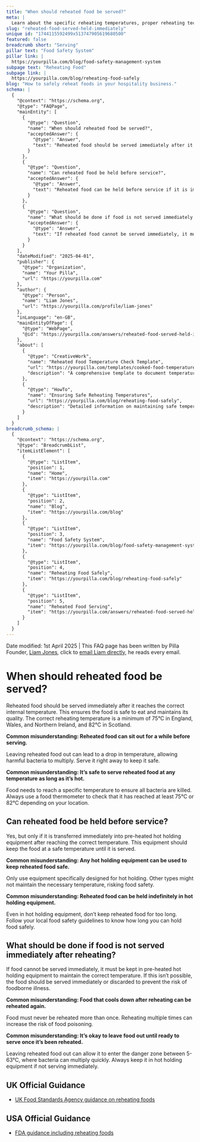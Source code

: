 ```yaml
---
title: "When should reheated food be served?"
meta: |
  Learn about the specific reheating temperatures, proper reheating techniques, and how to document compliance using a digital task template.
slug: "reheated-food-served-held-immediately"
unique id: "1744115592499x513747905619680500"
featured: false
breadcrumb short: "Serving"
pillar text: "Food Safety System"
pillar link: |
  https://yourpilla.com/blog/food-safety-management-system
subpage text: "Reheating Food"
subpage link: |
  https://yourpilla.com/blog/reheating-food-safely
blog: "How to safely reheat foods in your hospitality business."
schema: |
  {
    "@context": "https://schema.org",
    "@type": "FAQPage",
    "mainEntity": [
      {
        "@type": "Question",
        "name": "When should reheated food be served?",
        "acceptedAnswer": {
          "@type": "Answer",
          "text": "Reheated food should be served immediately after it reaches the correct internal temperature to ensure it is safe to eat and maintains its quality. The internal temperature for reheated food must be at least 75°C in England, Wales, and Northern Ireland, and 82°C in Scotland. Always check the temperature using a food thermometer."
        }
      },
      {
        "@type": "Question",
        "name": "Can reheated food be held before service?",
        "acceptedAnswer": {
          "@type": "Answer",
          "text": "Reheated food can be held before service if it is immediately transferred into pre-heated hot holding equipment after reaching the correct temperature. This equipment should maintain the food at a safe temperature until served. Always ensure the equipment is suitable and follows food safety guidelines."
        }
      },
      {
        "@type": "Question",
        "name": "What should be done if food is not served immediately after reheating?",
        "acceptedAnswer": {
          "@type": "Answer",
          "text": "If reheated food cannot be served immediately, it must be kept in pre-heated hot holding equipment to maintain the correct temperature. If hot holding equipment is not available, the food should be served immediately or discarded to prevent the risk of foodborne illness."
        }
      }
    ],
    "dateModified": "2025-04-01",
    "publisher": {
      "@type": "Organization",
      "name": "Your Pilla",
      "url": "https://yourpilla.com"
    },
    "author": {
      "@type": "Person",
      "name": "Liam Jones",
      "url": "https://yourpilla.com/profile/liam-jones"
    },
    "inLanguage": "en-GB",
    "mainEntityOfPage": {
      "@type": "WebPage",
      "@id": "https://yourpilla.com/answers/reheated-food-served-held-immediately"
    },
    "about": [
      {
        "@type": "CreativeWork",
        "name": "Reheated Food Temperature Check Template",
        "url": "https://yourpilla.com/templates/cooked-food-temperature-check",
        "description": "A comprehensive template to document temperatures and ensure compliance in reheating food processes."
      },
      {
        "@type": "HowTo",
        "name": "Ensuring Safe Reheating Temperatures",
        "url": "https://yourpilla.com/blog/reheating-food-safely",
        "description": "Detailed information on maintaining safe temperatures while reheating food to prevent foodborne illnesses."
      }
    ]
  }
breadcrumb_schema: |
  {
    "@context": "https://schema.org",
    "@type": "BreadcrumbList",
    "itemListElement": [
      {
        "@type": "ListItem",
        "position": 1,
        "name": "Home",
        "item": "https://yourpilla.com"
      },
      {
        "@type": "ListItem",
        "position": 2,
        "name": "Blog",
        "item": "https://yourpilla.com/blog"
      },
      {
        "@type": "ListItem",
        "position": 3,
        "name": "Food Safety System",
        "item": "https://yourpilla.com/blog/food-safety-management-system"
      },
      {
        "@type": "ListItem",
        "position": 4,
        "name": "Reheating Food Safely",
        "item": "https://yourpilla.com/blog/reheating-food-safely"
      },
      {
        "@type": "ListItem",
        "position": 5,
        "name": "Reheated Food Serving",
        "item": "https://yourpilla.com/answers/reheated-food-served-held-immediately"
      }
    ]
  }
---
```


Date modified: 1st April 2025 | This FAQ page has been written by Pilla Founder, [Liam Jones](https://yourpilla.com/profile/liam-jones), click to [email Liam directly](https://mailto:liam@yourpilla.com), he reads every email.

# When should reheated food be served?

Reheated food should be served immediately after it reaches the correct internal temperature. This ensures the food is safe to eat and maintains its quality. The correct reheating temperature is a minimum of 75°C in England, Wales, and Northern Ireland, and 82°C in Scotland.

**Common misunderstanding: Reheated food can sit out for a while before serving.**

Leaving reheated food out can lead to a drop in temperature, allowing harmful bacteria to multiply. Serve it right away to keep it safe.

**Common misunderstanding: It’s safe to serve reheated food at any temperature as long as it’s hot.**

Food needs to reach a specific temperature to ensure all bacteria are killed. Always use a food thermometer to check that it has reached at least 75°C or 82°C depending on your location.

## Can reheated food be held before service?

Yes, but only if it is transferred immediately into pre-heated hot holding equipment after reaching the correct temperature. This equipment should keep the food at a safe temperature until it is served.

**Common misunderstanding: Any hot holding equipment can be used to keep reheated food safe.**

Only use equipment specifically designed for hot holding. Other types might not maintain the necessary temperature, risking food safety.

**Common misunderstanding: Reheated food can be held indefinitely in hot holding equipment.**

Even in hot holding equipment, don’t keep reheated food for too long. Follow your local food safety guidelines to know how long you can hold food safely.

## What should be done if food is not served immediately after reheating?

If food cannot be served immediately, it must be kept in pre-heated hot holding equipment to maintain the correct temperature. If this isn’t possible, the food should be served immediately or discarded to prevent the risk of foodborne illness.

**Common misunderstanding: Food that cools down after reheating can be reheated again.**

Food must never be reheated more than once. Reheating multiple times can increase the risk of food poisoning.

**Common misunderstanding: It’s okay to leave food out until ready to serve once it’s been reheated.**

Leaving reheated food out can allow it to enter the danger zone between 5-63°C, where bacteria can multiply quickly. Always keep it in hot holding equipment if not serving immediately.

## UK Official Guidance

-   [UK Food Standards Agency guidance on reheating foods](https://www.food.gov.uk/sites/default/files/media/document/reheating.pdf)
    

## USA Official Guidance

-   [FDA guidance including reheating foods](https://www.fsis.usda.gov/food-safety/safe-food-handling-and-preparation/food-safety-basics/leftovers-and-food-safety#:~:text=When%20reheating%20leftovers%2C%20be%20sure,heat%20all%20the%20way%20through.)